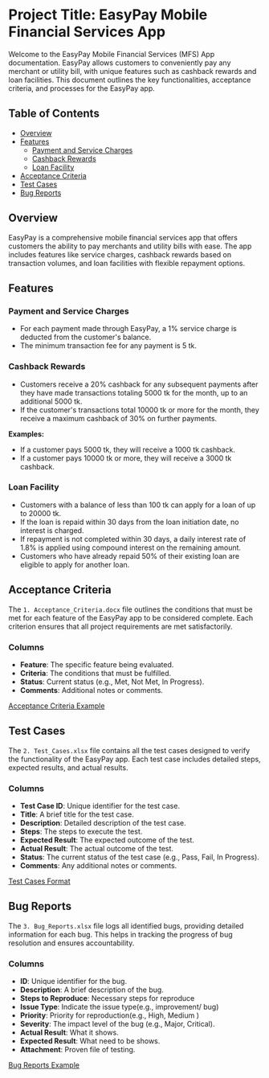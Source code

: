 # Project Title: EasyPay Mobile Financial Services App

Welcome to the EasyPay Mobile Financial Services (MFS) App documentation. EasyPay allows customers to conveniently pay any merchant or utility bill, with unique features such as cashback rewards and loan facilities. This document outlines the key functionalities, acceptance criteria, and processes for the EasyPay app.

## Table of Contents
- [Overview](#overview)
- [Features](#features)
  - [Payment and Service Charges](#payment-and-service-charges)
  - [Cashback Rewards](#cashback-rewards)
  - [Loan Facility](#loan-facility)
- [Acceptance Criteria](#acceptance-criteria)
- [Test Cases](#test-cases)
- [Bug Reports](#bug-reports)


## Overview

EasyPay is a comprehensive mobile financial services app that offers customers the ability to pay merchants and utility bills with ease. The app includes features like service charges, cashback rewards based on transaction volumes, and loan facilities with flexible repayment options.

## Features

### Payment and Service Charges

- For each payment made through EasyPay, a 1% service charge is deducted from the customer's balance.
- The minimum transaction fee for any payment is 5 tk.

### Cashback Rewards

- Customers receive a 20% cashback for any subsequent payments after they have made transactions totaling 5000 tk for the month, up to an additional 5000 tk.
- If the customer's transactions total 10000 tk or more for the month, they receive a maximum cashback of 30% on further payments.

**Examples:**
- If a customer pays 5000 tk, they will receive a 1000 tk cashback.
- If a customer pays 10000 tk or more, they will receive a 3000 tk cashback.

### Loan Facility

- Customers with a balance of less than 100 tk can apply for a loan of up to 20000 tk.
- If the loan is repaid within 30 days from the loan initiation date, no interest is charged.
- If repayment is not completed within 30 days, a daily interest rate of 1.8% is applied using compound interest on the remaining amount.
- Customers who have already repaid 50% of their existing loan are eligible to apply for another loan.

## Acceptance Criteria

The `1. Acceptance_Criteria.docx` file outlines the conditions that must be met for each feature of the EasyPay app to be considered complete. Each criterion ensures that all project requirements are met satisfactorily.

### Columns
- **Feature**: The specific feature being evaluated.
- **Criteria**: The conditions that must be fulfilled.
- **Status**: Current status (e.g., Met, Not Met, In Progress).
- **Comments**: Additional notes or comments.

[Acceptance Criteria Example](https://docs.google.com/document/d/1b8lT7XqcO9tPj592tIuMNP-eW2QLCUkrONQdR83nh_w/edit?tab=t.0)

## Test Cases

The `2. Test_Cases.xlsx` file contains all the test cases designed to verify the functionality of the EasyPay app. Each test case includes detailed steps, expected results, and actual results.

### Columns
- **Test Case ID**: Unique identifier for the test case.
- **Title**: A brief title for the test case.
- **Description**: Detailed description of the test case.
- **Steps**: The steps to execute the test.
- **Expected Result**: The expected outcome of the test.
- **Actual Result**: The actual outcome of the test.
- **Status**: The current status of the test case (e.g., Pass, Fail, In Progress).
- **Comments**: Any additional notes or comments.

[ Test Cases Format](https://docs.google.com/spreadsheets/d/1SCvqYnEjzJq-mFIugtWVjaCBjvol-VNzlPRY5KIsIG8/edit?gid=0#gid=0)

## Bug Reports

The `3. Bug_Reports.xlsx` file logs all identified bugs, providing detailed information for each bug. This helps in tracking the progress of bug resolution and ensures accountability.

### Columns
- **ID**: Unique identifier for the bug.
- **Description**: A brief description of the bug.
- **Steps to Reproduce**: Necessary steps for reproduce
- **Issue Type**: Indicate the issue type(e.g., improvement/ bug)
- **Priority**: Priority for reproduction(e.g., High, Medium )
- **Severity**: The impact level of the bug (e.g., Major, Critical).
- **Actual Result**: What it shows.
- **Expected Result**: What need to be shows.
- **Attachment**: Proven file of testing.

[ Bug Reports Example](https://docs.google.com/spreadsheets/d/17wf8uT834wsgMRdRVWuLSg_33LlGig3tkNkJtDeDYaY/edit?gid=0#gid=0)



